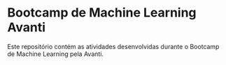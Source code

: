 # Bootcamp de Machine Learning Avanti

Este repositório contém as atividades desenvolvidas durante o Bootcamp de Machine Learning pela Avanti.
